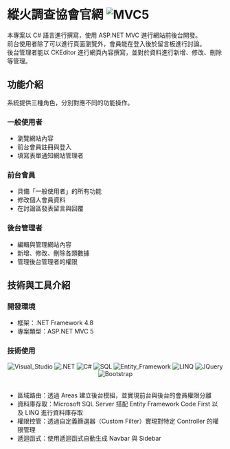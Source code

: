 # 縱火調查協會官網 <img alt="MVC5" src="https://img.shields.io/badge/.NET_Framework-MVC_5-Green">
本專案以 C# 語言進行撰寫，使用 ASP.NET MVC 進行網站前後台開發。  
前台使用者除了可以進行頁面瀏覽外，會員能在登入後於留言板進行討論。  
後台管理者能以 CKEditor 進行網頁內容撰寫，並對於資料進行新增、修改、刪除等管理。

## 功能介紹
系統提供三種角色，分別對應不同的功能操作。  
### 一般使用者
- 瀏覽網站內容
- 前台會員註冊與登入
- 填寫表單通知網站管理者

### 前台會員
- 具備「一般使用者」的所有功能
- 修改個人會員資料
- 在討論區發表留言與回覆

### 後台管理者
- 編輯與管理網站內容
- 新增、修改、刪除各類數據
- 管理後台管理者的權限

## 技術與工具介紹
### 開發環境
- 框架：.NET Framework 4.8
- 專案類型：ASP.NET MVC 5
### 技術使用
<div align="center">
<img alt="Visual_Studio" src="https://img.shields.io/badge/Visual_Studio-5C2D91?style=for-the-badge&logo=visual%20studio&logoColor=white" />
<img alt=".NET" src="https://img.shields.io/badge/.NET-512BD4?style=for-the-badge&logo=dotnet&logoColor=white" />
<img alt="C#" src="https://img.shields.io/badge/c%23-%23239120.svg?style=for-the-badge&logo=csharp&logoColor=white" />
<img alt="SQL" src="https://img.shields.io/badge/Microsoft%20SQL%20Server-CC2927?style=for-the-badge&logo=microsoft%20sql%20server&logoColor=white" />  <img alt="Entity_Framework" src="https://img.shields.io/badge/Entity_Framework-yellow?style=for-the-badge">
<img alt="LINQ" src="https://img.shields.io/badge/LINQ-8A2BE2?style=for-the-badge">
<img alt="JQuery" src="https://img.shields.io/badge/jquery-%230769AD.svg?style=for-the-badge&logo=jquery&logoColor=white">
<img alt="Bootstrap" src="https://img.shields.io/badge/bootstrap-%238511FA.svg?style=for-the-badge&logo=bootstrap&logoColor=white">
</div>
<br/>

- 區域路由：透過 Areas 建立後台模組，並實現前台與後台的會員權限分離
- 資料庫存取：Microsoft SQL Server 搭配 Entity Framework Code First 以及 LINQ 進行資料庫存取
- 權限控管：透過自定義篩選器（Custom Filter）實現對特定 Controller 的權限管理 
- 遞迴函式：使用遞迴函式自動生成 Navbar 與 Sidebar
